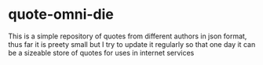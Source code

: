 # quote-omni-die
This is a simple repository of quotes from different authors in json format, thus far it is preety small but I try to update it regularly so that one day it can be a sizeable store of quotes for uses in internet services
